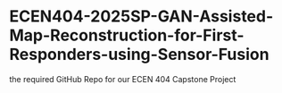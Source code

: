 # ECEN404-2025SP-GAN-Assisted-Map-Reconstruction-for-First-Responders-using-Sensor-Fusion
the required GitHub Repo for our ECEN 404 Capstone Project
